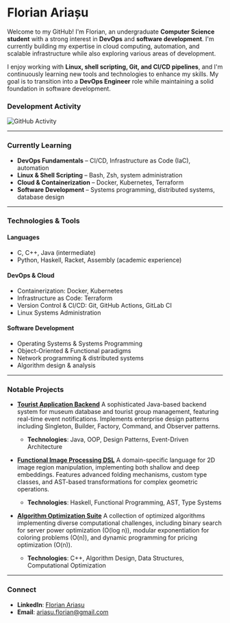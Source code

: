 # Florian Ariașu

Welcome to my GitHub! I'm Florian, an undergraduate **Computer Science student** with a strong interest in **DevOps** and **software development**. I'm currently building my expertise in cloud computing, automation, and scalable infrastructure while also exploring various areas of development.

I enjoy working with **Linux, shell scripting, Git, and CI/CD pipelines**, and I'm continuously learning new tools and technologies to enhance my skills. My goal is to transition into a **DevOps Engineer** role while maintaining a solid foundation in software development.

### Development Activity
![GitHub Activity](https://github-readme-stats.vercel.app/api?username=florian-ariasu&show_icons=true&hide_title=true&count_private=true&hide_border=true&theme=transparent&hide_rank=true&include_all_commits=true)

---

### Currently Learning
- **DevOps Fundamentals** – CI/CD, Infrastructure as Code (IaC), automation
- **Linux & Shell Scripting** – Bash, Zsh, system administration
- **Cloud & Containerization** – Docker, Kubernetes, Terraform
- **Software Development** – Systems programming, distributed systems, database design

---

### Technologies & Tools
#### **Languages**
- C, C++, Java (intermediate)
- Python, Haskell, Racket, Assembly (academic experience)

#### **DevOps & Cloud**
- Containerization: Docker, Kubernetes
- Infrastructure as Code: Terraform
- Version Control & CI/CD: Git, GitHub Actions, GitLab CI
- Linux Systems Administration

#### **Software Development**
- Operating Systems & Systems Programming
- Object-Oriented & Functional paradigms
- Network programming & distributed systems
- Algorithm design & analysis

---

### Notable Projects
- **[Tourist Application Backend](https://github.com/florian-ariasu/tourist-application-backend)**
 A sophisticated Java-based backend system for museum database and tourist group management, featuring real-time event notifications. Implements enterprise design patterns including Singleton, Builder, Factory, Command, and Observer patterns.
  - **Technologies**: Java, OOP, Design Patterns, Event-Driven Architecture

- **[Functional Image Processing DSL](https://github.com/florian-ariasu/functional-image-processing-dsl)**
 A domain-specific language for 2D image region manipulation, implementing both shallow and deep embeddings. Features advanced folding mechanisms, custom type classes, and AST-based transformations for complex geometric operations.
  - **Technologies**: Haskell, Functional Programming, AST, Type Systems

- **[Algorithm Optimization Suite](https://github.com/florian-ariasu/algorithm-optimization-suite)**
 A collection of optimized algorithms implementing diverse computational challenges, including binary search for server power optimization (O(log n)), modular exponentiation for coloring problems (O(n)), and dynamic programming for pricing optimization (O(n)).
  - **Technologies**: C++, Algorithm Design, Data Structures, Computational Optimization

---

### Connect
- **LinkedIn**: [Florian Ariașu](https://linkedin.com/in/florianariasu)
- **Email**: ariasu.florian@gmail.com

